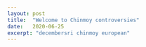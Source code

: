 ```yaml
---
layout: post
title:  "Welcome to Chinmoy controversies"
date:   2020-06-25
excerpt: "decembersri chinmoy european"
---
```

